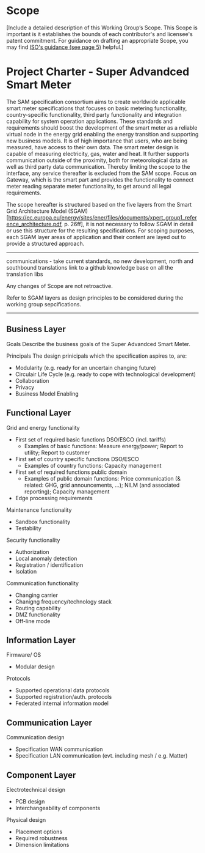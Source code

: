 # Scope

[Include a detailed description of this Working Group’s Scope.  This Scope is important is it establishes the bounds of each contributor's and licensee's patent commitment. For guidance on drafting an appropriate Scope, you may find [ISO's guidance (see page 5)](https://www.iso.org/files/live/sites/isoorg/files/developing_standards/docs/en/how-to-write-standards.pdf "ISO How To Write Standards Guide") helpful.]

# Project Charter - Super Advandced Smart Meter
The SAM specification consortium aims to create worldwide applicable smart meter specifications that focuses on basic metering functionality, country-specific functionality, third party functionality and integration capability for system operation applications. These standards and requirements should boost the development of the smart meter as a reliable virtual node in the energy grid enabling the energy transition and supporting new business models. It is of high importance that users, who are being measured, have access to their own data. The smart meter design is capable of measuring electricity, gas, water and heat. It further supports communication outside of the proximity, both for meteorological data as well as third party data communication. Thereby limiting the scope to the interface, any service thereafter is excluded from the SAM scope.
Focus on Gateway, which is the smart part and provides the functionality to connect meter reading separate meter functionality, to get around all legal requirements.

The scope hereafter is structured based on the five layers from the Smart Grid Architecture Model (SGAM)[https://ec.europa.eu/energy/sites/ener/files/documents/xpert_group1_reference_architecture.pdf, p. 26ff], it is not necessary to follow SGAM in detail or use this structure for the resulting specifications. For scoping purposes, each SGAM layer areas of application and their content are layed out to provide a structured approach.

-----------------
communications - take current standards, no new development, north and southbound translations
link to a github knowledge base on all the translation libs

Any changes of Scope are not retroactive. 




Refer to SGAM layers as design principles to be considered during the working group sepcifications.
_____________________________
## Business Layer
Goals
Describe the business goals of the Super Advandced Smart Meter.

Principals
The design prinicipals which the specification aspires to, are:
* Modularity (e.g. ready for an uncertain changing future)
* Circulair Life Cycle (e.g. ready to cope with technological development)
* Collaboration
* Privacy
* Business Model Enabling

## Functional Layer
Grid and energy functionality
* First set of required basic functions DSO/ESCO (incl. tariffs)
  * Examples of basic functions: Measure energy/power; Report to utility; Report to customer
* First set of country specific functions DSO/ESCO
  * Examples of country functions: Capacity management 
* First set of required functions public domain
  * Examples of public domain functions: Price communication (& related: GHG, grid announcements, …); NILM (and associated reporting); Capacity management
* Edge processing requirements

Maintenance functionality
* Sandbox functionality
* Testability

Security functionality
* Authorization
* Local anomaly detection
* Registration / identification
* Isolation

Communication functionality
* Changing carrier
* Chanigng frequency/technology stack
* Routing capability
* DMZ functionality
* Off-line mode

## Information Layer
Firmware/ OS
* Modular design

Protocols
* Supported operational data protocols
* Supported registration/auth. protocols
* Federated internal information model

## Communication Layer
Communication design
* Specification WAN communication
* Specification LAN communication (evt. including mesh / e.g. Matter)

## Component Layer
Electrotechnical design
* PCB design
* Interchangeability of components

Physical design
* Placement options
* Required robustness
* Dimension limitations
